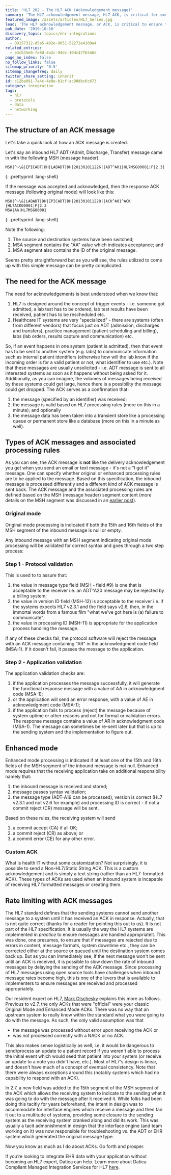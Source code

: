 ```yaml
---
title: 'HL7 202 - The HL7 ACK (Acknowledgement message)'
summary: 'The HL7 acknowledgement message, HL7 ACK, is critical for smooth, ongoing HL7 communication. Learn the nuances of HL7 ACK messages, segments, and codes.'
featured_image: /assets/articles/HL7_Series.jpg
lead: 'The HL7 acknowledgement message, or ACK, is critical to ensure that ongoing HL7 communication proceeds smoothly. The concept of an [ACK](http://en.wikipedia.org/wiki/Acknowledgement_(data_networks)) is commonly used in many data networks protocols, including TCP, so you are likely familiar with it. Although conceptually simple (receiving system acknowledges receipt for specific message sent from sending system), there are a couple of nuances (enhanced mode, rate limiting) with HL7 ACK that make covering this topic worthwhile.'
pub_date: '2019-10-16'
discovery_topic: topics/ehr-integrations
author:
  - 09157312-d5a5-402e-9051-52272e4109a4
related_entries:
  - e3cb35e0-fe8d-4a2c-94dc-10dc47fb546d
page_no_index: false
no_follow_links: false
sitemap_priority: '0.5'
sitemap_changefreq: daily
twitter_share_setting: inherit
id: c12ba091-7a4c-4e8e-b1cf-ac98dbc6c673
category: integration
tags:
  - hl7
  - protocols
  - data
  - networking
---
```

## The structure of an ACK message

Let's take a quick look at how an ACK message is created.

Let's say an inbound HL7 ADT (Admit, Discharge, Transfer) message came in with the following MSH (message header).

~~~shell
MSH|^~\&|EPICADT|DH|LABADT|DH|201301011226||ADT^A01|HL7MSG00001|P|2.3|
~~~
{: .prettyprint .lang-shell}

If the message was accepted and acknowledged, then the response ACK message (following original mode) will look like this:

~~~shell
MSH|^~\&|LABADT|DH|EPICADT|DH|201301011228||ACK^A01^ACK |HL7ACK00001|P|2.3
MSA|AA|HL7MSG00001
~~~
{: .prettyprint .lang-shell}

Note the following:

1. The source and destination systems have been switched;
2. MSA segment contains the "AA" value which indicates acceptance; and
3. MSA segment also contains the ID of the original message.

Seems pretty straightforward but as you will see, the rules utilized to come up with this simple message can be pretty complicated.

## The need for the ACK message

The need for acknowledgements is best understood when we know that:

1. HL7 is designed around the concept of trigger events - i.e. someone got admitted, a lab test has to be ordered, lab test results have been received, patient has to be rescheduled etc.
2. Healthcare IT systems are very "specialized" - there are systems (often from different vendors) that focus just on ADT (admission, discharges and transfers), practice management (patient scheduling and billing), labs (lab orders, results capture and communication) etc.

So, if an event happens in one system (patient is admitted), then that event has to be sent to another system (e.g. labs) to communicate information such as internal patient identifiers (otherwise how will the lab know if the incoming order is for a valid patient or not, what identifier to use etc.). Note that these messages are usually unsolicited - i.e. ADT message is sent to all interested systems as soon as it happens without being asked for it. Additionally, as you can imagine, the volumes of messages being received by these systems could get large, hence there is a possibility the message could get dropped. The ACK serves as a confirmation that:

1. the message (specified by an identifier) was received;
2. the message is valid based on HL7 processing rules (more on this in a minute); and optionally
3. the message data has been taken into a transient store like a processing queue or permanent store like a database (more on this in a minute as well).

## Types of ACK messages and associated processing rules

As you can see, the ACK message is **not** like the delivery acknowledgement you get when you send an email or text message - it's not a "I got it" message. One can specify whether original or enhanced processing rules are to be applied to the message. Based on this specification, the inbound message is processed differently and a different kind of ACK message is sent back. The ACK message and the associated processing rules are defined based on the MSH (message header) segment content (more details on the MSH segment was discussed in an [earlier post](/academy/hl7-201-the-admission-discharge-transfer-adt-message/)).

### Original mode

Original mode processing is indicated if both the 15th and 16th fields of the MSH segment of the inbound message is null or empty.

Any inbound message with an MSH segment indicating original mode processing will be validated for correct syntax and goes through a two step process:

### Step 1 - Protocol validation

This is used to to assure that:

1. the value in message type field (MSH - field #9) is one that is acceptable to the receiver i.e. an ADT^A20 message may be rejected by a billing system;
2. the value in version ID field (MSH-12) is acceptable to the receiver i.e. if the systems expects HL7 v2.3.1 and the field says v2.6, then, in the immortal words from a famous film "what we've got here is (a) failure to communicate";
3. the value in processing ID (MSH-11) is appropriate for the application process handling the message.

If any of these checks fail, the protocol software will reject the message with an ACK message containing "AR" in the acknowledgment code field (MSA-1). If it doesn't fail, it passes the message to the application.

### Step 2 - Application validation

The application validation checks are:

1. if the application processes the message successfully, it will generate the functional response message with a value of AA in acknowledgment code (MSA-1);
2. or the application will send an error response, with a value of AE in acknowledgment code (MSA-1);
3. if the application fails to process (reject) the message because of system uptime or other reasons and not for format or validation errors. The response message contains a value of AR in acknowledgment code (MSA-1). The message can sometimes be re-sent later but that is up to the sending system and the implementation to figure out.

## Enhanced mode

Enhanced mode processing is indicated if at least one of the 15th and 16th fields of the MSH segment of the inbound message is not null. Enhanced mode requires that the receiving application take on additional responsibility namely that:

1. the inbound message is received and stored;
2. message passes syntax validation;
3. the message type (ADT-A19 can be processed), version is correct (HL7 v2.3.1 and not v2.6 for example) and processing ID is correct - if not a commit reject (CR) message will be sent.

Based on these rules, the receiving system will send

1. a commit accept (CA) if all OK;
2. a commit reject (CR) as above; or
3. a commit error (CE) for any other error.

### Custom ACK

What is health IT without some customization? Not surprisingly, it is possible to send a Non-HL7/Static String ACK. This is a custom acknowledgement and is simply a text string (rather than an HL7-formatted ACK). These types of ACKs are used when an inbound system is incapable of receiving HL7 formatted messages or creating them.

## Rate limiting with ACK messages

The HL7 standard defines that the sending systems cannot send another message to a system until it has received an ACK in response. Actually, that is not quite correct (thanks for a reader for pointing this out to us). It is not part of the HL7 specification. It is usually the way the HL7 systems are implemented in *practice* to ensure messages are handled appropriatelt.  This was done, one presumes, to ensure that if messages are rejected due to errors in content, message formats, system downtime etc., they can be corrected either at the source or queued until the destination system comes back up. But as you can immediately see, if the next message won't be sent until an ACK is received, it is possible to slow down the rate of inbound messages by delaying the sending of the ACK message. Since processing of HL7 messages using open source tools have challenges when inbound message rates become high, this is one of the levers that is available to implementers to ensure messages are received and processed appropriately.

Our resident expert on HL7, [Mark Olschesky](/about/mark/) explains this more as follows. Previous to v2.7, the only ACKs that were "official" were your classic Original Mode and Enhanced Mode ACKs. There was no way that an upstream system to really know within the standard what you were going to do with the message. As such, the only valid assumption was that 

- the message was processed without error upon receiving the ACK or 
- was not processed correctly with a NACK or no ACK. 

This also makes sense logistically as well, i.e. it would be dangerous to send/process an update to a patient record if you weren't able to process the initial event which would seed that patient into your system (or receive an update to a note you didn't have, etc.). Most of HL7's design is linear, and doesn't have much of a concept of eventual consistency. Note that there were always exceptions around this (notably systems which had no capability to respond with an ACK).

In 2.7, a new field was added to the 15th segment of the MSH segment of the ACK which allows the receiving system to indicate to the sending what it was going to do with the message after it received it. While folks had been doing this tacitly for years beforehand, the intent in design was to accommodate for interface engines which receive a message and then fan it out to a multitude of systems, providing some closure to the sending system as the receiving system cranked along and did its work. This was usually a tacit admonishment in design that the interface engine (and team working on it) was now responsible for troubleshooting vs. the ADT or EHR system which generated the original message type.

Now you know as much as I do about ACKs. Go forth and prosper.

If you’re looking to integrate EHR data with your application without becoming an HL7 expert, Datica can help. Learn more about Datica Compliant Managed Integration Services for HL7 [here](https://datica.com/ehr-integration).